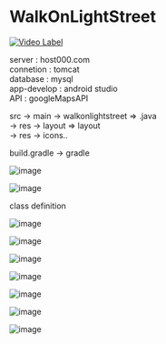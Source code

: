 # WalkOnLightStreet

[![Video Label](https://i.imgur.com/GiNEl7x.png)](https://www.youtube.com/watch?v=GgxPJePbgq8)  
  

server : host000.com                   
connetion : tomcat                     
database : mysql                       
app-develop : android studio            
API : googleMapsAPI  
 
  
 
 
src -> main -> walkonlightstreet => .java          
            -> res -> layout  => layout              
            -> res -> icons..                        
                                                    
build.gradle -> gradle  

![image](https://user-images.githubusercontent.com/51182964/69148223-261fe800-0b17-11ea-831d-babbf0270bd4.png)

![image](https://user-images.githubusercontent.com/51182964/69148256-3afc7b80-0b17-11ea-944b-a7b695b14400.png)
  
class definition  
   
![image](https://user-images.githubusercontent.com/51182964/69148294-5071a580-0b17-11ea-8482-3761c6397464.png)

![image](https://user-images.githubusercontent.com/51182964/69148301-54052c80-0b17-11ea-9c15-4789b066c2ae.png)

![image](https://user-images.githubusercontent.com/51182964/69148307-5798b380-0b17-11ea-8616-ac52259c5046.png)


![image](https://user-images.githubusercontent.com/51182964/69148317-5cf5fe00-0b17-11ea-904c-963c9f33493a.png)

![image](https://user-images.githubusercontent.com/51182964/69148323-60898500-0b17-11ea-939f-6e26fdeb6c09.png)

![image](https://user-images.githubusercontent.com/51182964/69148328-62ebdf00-0b17-11ea-86fa-cfa52ed85858.png)

![image](https://user-images.githubusercontent.com/51182964/69148331-654e3900-0b17-11ea-85e6-5625544aa45c.png)



  
